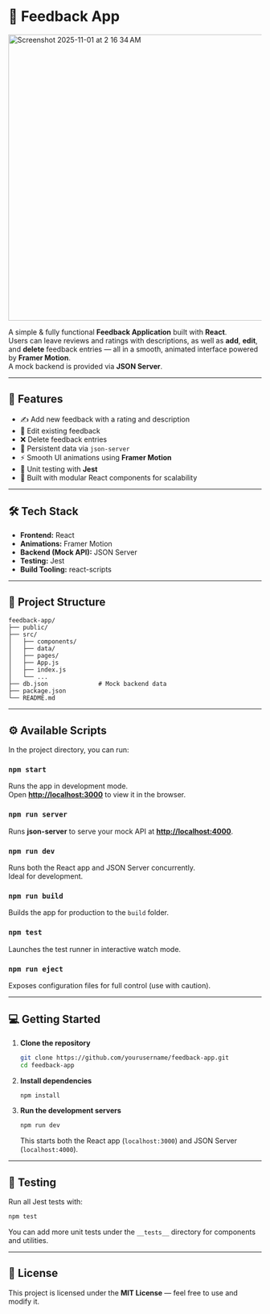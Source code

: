 # 📝 Feedback App

<img width="1049" height="568" alt="Screenshot 2025-11-01 at 2 16 34 AM" src="https://github.com/user-attachments/assets/d906dd24-cbae-417e-b64a-1cb090b90e2c" />

A simple & fully functional **Feedback Application** built with **React**.  
Users can leave reviews and ratings with descriptions, as well as **add**, **edit**, and **delete** feedback entries — all in a smooth, animated interface powered by **Framer Motion**.  
A mock backend is provided via **JSON Server**.

---

## 🚀 Features

- ✍️ Add new feedback with a rating and description  
- 🔄 Edit existing feedback  
- ❌ Delete feedback entries  
- 💾 Persistent data via `json-server`  
- ⚡ Smooth UI animations using **Framer Motion**  
- 🧪 Unit testing with **Jest**  
- 🧩 Built with modular React components for scalability  

---

## 🛠️ Tech Stack

- **Frontend:** React  
- **Animations:** Framer Motion  
- **Backend (Mock API):** JSON Server  
- **Testing:** Jest  
- **Build Tooling:** react-scripts  

---

## 📂 Project Structure

```
feedback-app/
├── public/
├── src/
│   ├── components/
│   ├── data/
│   ├── pages/
│   ├── App.js
│   ├── index.js
│   └── ...
├── db.json              # Mock backend data
├── package.json
└── README.md
```

---

## ⚙️ Available Scripts

In the project directory, you can run:

### `npm start`
Runs the app in development mode.  
Open **[http://localhost:3000](http://localhost:3000)** to view it in the browser.

### `npm run server`
Runs **json-server** to serve your mock API at **[http://localhost:4000](http://localhost:4000)**.

### `npm run dev`
Runs both the React app and JSON Server concurrently.  
Ideal for development.

### `npm run build`
Builds the app for production to the `build` folder.

### `npm test`
Launches the test runner in interactive watch mode.

### `npm run eject`
Exposes configuration files for full control (use with caution).

---

## 💻 Getting Started

1. **Clone the repository**
   ```bash
   git clone https://github.com/yourusername/feedback-app.git
   cd feedback-app
   ```

2. **Install dependencies**
   ```bash
   npm install
   ```

3. **Run the development servers**
   ```bash
   npm run dev
   ```
   This starts both the React app (`localhost:3000`) and JSON Server (`localhost:4000`).

---

## 🧪 Testing

Run all Jest tests with:
```bash
npm test
```

You can add more unit tests under the `__tests__` directory for components and utilities.

---

## 📄 License

This project is licensed under the **MIT License** — feel free to use and modify it.
